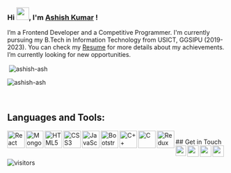 <!--
**puneet-goel/puneet-goel** is a ✨ _special_ ✨ repository because its `README.md` (this file) appears on your GitHub profile.
-->

### Hi <img src="https://github.com/TheDudeThatCode/TheDudeThatCode/blob/master/Assets/Hi.gif" width="29px" height="29px">, I'm [Ashish Kumar](https://www.linkedin.com/in/ashish-kumar-1908271ba/) !
I’m a Frontend Developer and a Competitive Programmer. I'm currently pursuing my B.Tech in Information Technology from USICT, GGSIPU (2019-2023). You can check my [Resume](https://drive.google.com/file/d/11gUJ-NQ191VsWGfMcC_sw4ipOsmmAVvA/view?usp=share_link) for more details about my achievements. I’m currently looking for new opportunities. 

<p>&nbsp;<img align="center" src="https://github-readme-stats.vercel.app/api?username=ashish-ash&show_icons=true&locale=en" alt="ashish-ash" /></p>
<p><img align="center" src="https://github-readme-stats.vercel.app/api/top-langs?username=ashish-ash&show_icons=true&locale=en&layout=compact" alt="ashish-ash" /></p>
<br />

## Languages and Tools:
<img align="left" alt="React" width="40px" src="https://img.icons8.com/plasticine/100/000000/react.png" />
<img align="left" alt="MongoDB" width="40px" src="https://img.icons8.com/color/48/000000/mongodb.png" /> 
<img align="left" alt="HTML5" width="40px" src="https://img.icons8.com/color/48/000000/html-5--v1.png" />
<img align="left" alt="CSS3" width="40px" src="https://img.icons8.com/color/48/000000/css3.png" />
<img align="left" alt="JavaScript" width="40px" src="https://img.icons8.com/color/48/000000/javascript--v1.png" />
<img align="left" alt="Bootstrap" width="40px" src="https://img.icons8.com/color/48/000000/bootstrap.png" />
<img align="left" alt="C++" width="40px" src="https://img.icons8.com/color/50/000000/c-plus-plus-logo.png" />
<img align="left" alt="C" width="40px" src="https://img.icons8.com/color/48/000000/c-programming.png" /> 
<img align="left" alt="Redux" width="40px" src="https://img.icons8.com/color/48/000000/redux.png"/>

<br />
## Get in Touch
<a href="https://www.linkedin.com/in/ashish-kumar-1908271ba/">
  <img align="left" width="24px" src="https://img.icons8.com/external-justicon-lineal-color-justicon/64/000000/external-linkedin-social-media-justicon-lineal-color-justicon.png"/>
</a>
<a href="mailto:ak9810125073@gmail.com">
  <img align="left" width="26px" src="https://img.icons8.com/external-justicon-lineal-color-justicon/64/000000/external-gmail-social-media-justicon-lineal-color-justicon.png"/>
</a>
<a href="https://leetcode.com/Ashish_9810/">
  <img align="left" width="26px" src="https://img.icons8.com/external-tal-revivo-color-tal-revivo/24/000000/external-level-up-your-coding-skills-and-quickly-land-a-job-logo-color-tal-revivo.png"/>
</a>
<a href="https://www.codechef.com/users/aashish_9810">
  <img align="left" width="26px" src="https://img.icons8.com/fluency/48/000000/codechef.png"/>
</a>

<br />
<br />

![visitors](https://visitor-badge.laobi.icu/badge?page_id=Ashish-ash.Ashish-ash)
